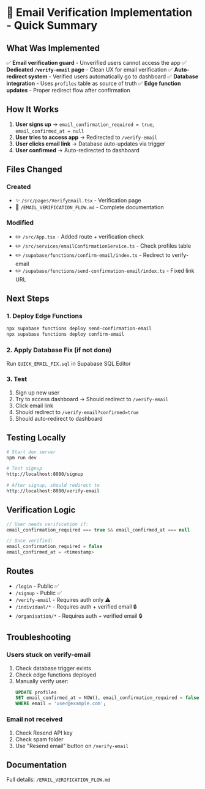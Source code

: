 # 🚀 Email Verification Implementation - Quick Summary

## What Was Implemented

✅ **Email verification guard** - Unverified users cannot access the app
✅ **Dedicated `/verify-email` page** - Clean UX for email verification
✅ **Auto-redirect system** - Verified users automatically go to dashboard
✅ **Database integration** - Uses `profiles` table as source of truth
✅ **Edge function updates** - Proper redirect flow after confirmation

## How It Works

1. **User signs up** → `email_confirmation_required = true`, `email_confirmed_at = null`
2. **User tries to access app** → Redirected to `/verify-email`
3. **User clicks email link** → Database auto-updates via trigger
4. **User confirmed** → Auto-redirected to dashboard

## Files Changed

### Created
- ✨ `/src/pages/VerifyEmail.tsx` - Verification page
- 📄 `/EMAIL_VERIFICATION_FLOW.md` - Complete documentation

### Modified
- ✏️ `/src/App.tsx` - Added route + verification check
- ✏️ `/src/services/emailConfirmationService.ts` - Check profiles table
- ✏️ `/supabase/functions/confirm-email/index.ts` - Redirect to verify-email
- ✏️ `/supabase/functions/send-confirmation-email/index.ts` - Fixed link URL

## Next Steps

### 1. Deploy Edge Functions
```bash
npx supabase functions deploy send-confirmation-email
npx supabase functions deploy confirm-email
```

### 2. Apply Database Fix (if not done)
Run `QUICK_EMAIL_FIX.sql` in Supabase SQL Editor

### 3. Test
1. Sign up new user
2. Try to access dashboard → Should redirect to `/verify-email`
3. Click email link
4. Should redirect to `/verify-email?confirmed=true`
5. Should auto-redirect to dashboard

## Testing Locally

```bash
# Start dev server
npm run dev

# Test signup
http://localhost:8080/signup

# After signup, should redirect to
http://localhost:8080/verify-email
```

## Verification Logic

```typescript
// User needs verification if:
email_confirmation_required === true && email_confirmed_at === null

// Once verified:
email_confirmation_required = false
email_confirmed_at = <timestamp>
```

## Routes

- `/login` - Public ✅
- `/signup` - Public ✅
- `/verify-email` - Requires auth only ⚠️
- `/individual/*` - Requires auth + verified email 🔒
- `/organisation/*` - Requires auth + verified email 🔒

## Troubleshooting

### Users stuck on verify-email
1. Check database trigger exists
2. Check edge functions deployed
3. Manually verify user:
   ```sql
   UPDATE profiles
   SET email_confirmed_at = NOW(), email_confirmation_required = false
   WHERE email = 'user@example.com';
   ```

### Email not received
1. Check Resend API key
2. Check spam folder
3. Use "Resend email" button on `/verify-email`

## Documentation

Full details: `/EMAIL_VERIFICATION_FLOW.md`
